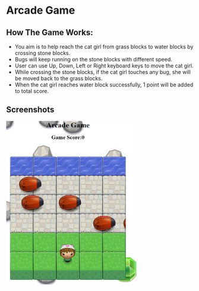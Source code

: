 # Arcade Game

## How The Game Works:
* You aim is to help reach the cat girl from grass blocks to water blocks by crossing stone blocks.
* Bugs will keep running on the stone blocks with different speed. 
* User can use Up, Down, Left or Right keyboard keys to move the cat girl.
* While crossing the stone blocks, if the cat girl touches any bug, she will be moved back to the grass blocks.
* When the cat girl reaches water block successfully, 1 point will be added to total score.

## Screenshots

<img src="images/screenshot1.png" width="70%" />


